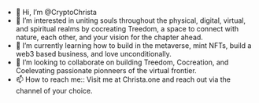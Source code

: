 - 👋 Hi, I’m @CryptoChrista
- 👀 I’m interested in uniting souls throughout the physical, digital, virtual, and spiritual realms by cocreating Treedom, a space to connect with nature, each other, and your vision for the chapter ahead.
- 🌱 I’m currently learning how to build in the metaverse, mint NFTs, build a web3 based business, and love unconditionally. 
- 💞️ I’m looking to collaborate on building Treedom, Cocreation, and Coelevating passionate pionneers of the virtual frontier.
- 📫 How to reach me:: Visit me at Christa.one and reach out via the channel of your choice. 

<!---
CryptoChrista/CryptoChrista is a ✨ special ✨ repository because its `README.md` (this file) appears on your GitHub profile.
You can click the Preview link to take a look at your changes.
--->
